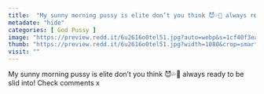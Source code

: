 ```yaml
---
title:  "My sunny morning pussy is elite don’t you think 😈💦💋 always ready to be slid into! Check comments x"
metadate: "hide"
categories: [ God Pussy ]
image: "https://preview.redd.it/6u2616o0tel51.jpg?auto=webp&s=1cf40f3ea937794c9de2f37164ea92d877ae0dd6"
thumb: "https://preview.redd.it/6u2616o0tel51.jpg?width=1080&crop=smart&auto=webp&s=6b920ddaa0030bfe41dca8bdfc7bdd778a3ce9e4"
visit: ""
---
```

My sunny morning pussy is elite don’t you think 😈💦💋 always ready to be slid into! Check comments x
